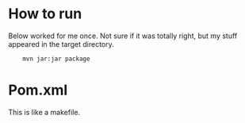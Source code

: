 <!-- TITLE: Maven -->
<!-- SUBTITLE: A quick summary of Maven -->

# How to run
Below worked for me once.  Not sure if it was totally right, but my stuff appeared in the target directory.
```
	mvn jar:jar package
```

# Pom.xml
This is like a makefile.
